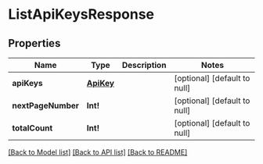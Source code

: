 # ListApiKeysResponse

## Properties
Name | Type | Description | Notes
------------ | ------------- | ------------- | -------------
**apiKeys** | [**ApiKey**](APIKey.md) |  | [optional] [default to null]
**nextPageNumber** | **Int!** |  | [optional] [default to null]
**totalCount** | **Int!** |  | [optional] [default to null]

[[Back to Model list]](../README.md#documentation-for-models) [[Back to API list]](../README.md#documentation-for-api-endpoints) [[Back to README]](../README.md)


